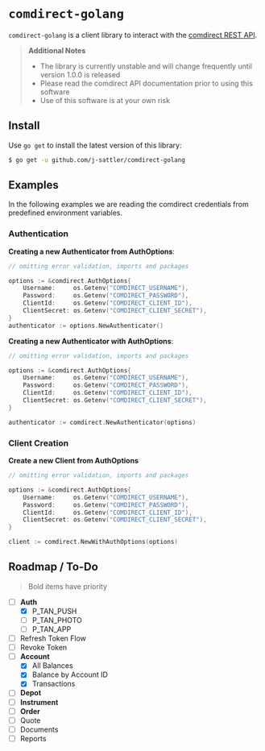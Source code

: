 `comdirect-golang`
===
`comdirect-golang` is a client library to interact with
the [comdirect REST API](https://www.comdirect.de/cms/kontakt-zugaenge-api.html).

> **Additional Notes**
> * The library is currently unstable and will change frequently until version 1.0.0 is released
> * Please read the comdirect API documentation prior to using this software
> * Use of this software is at your own risk

Install
---
Use `go get` to install the latest version of this library:

```bash
$ go get -u github.com/j-sattler/comdirect-golang
```

Examples
---
In the following examples we are reading the comdirect credentials from predefined environment variables.

### Authentication

**Creating a new Authenticator from AuthOptions**:

```go
// omitting error validation, imports and packages

options := &comdirect.AuthOptions{
    Username:     os.Getenv("COMDIRECT_USERNAME"),
    Password:     os.Getenv("COMDIRECT_PASSWORD"),
    ClientId:     os.Getenv("COMDIRECT_CLIENT_ID"),
    ClientSecret: os.Getenv("COMDIRECT_CLIENT_SECRET"),
}
authenticator := options.NewAuthenticator()
```

**Creating a new Authenticator with AuthOptions**:

```go
// omitting error validation, imports and packages

options := &comdirect.AuthOptions{
    Username:     os.Getenv("COMDIRECT_USERNAME"),
    Password:     os.Getenv("COMDIRECT_PASSWORD"),
    ClientId:     os.Getenv("COMDIRECT_CLIENT_ID"),
    ClientSecret: os.Getenv("COMDIRECT_CLIENT_SECRET"),
}

authenticator := comdirect.NewAuthenticator(options)
```

### Client Creation

**Create a new Client from AuthOptions**

```go
// omitting error validation, imports and packages

options := &comdirect.AuthOptions{
    Username:     os.Getenv("COMDIRECT_USERNAME"),
    Password:     os.Getenv("COMDIRECT_PASSWORD"),
    ClientId:     os.Getenv("COMDIRECT_CLIENT_ID"),
    ClientSecret: os.Getenv("COMDIRECT_CLIENT_SECRET"),
}

client := comdirect.NewWithAuthOptions(options)
```

Roadmap / To-Do
---
> Bold items have priority

* [ ] **Auth**
    * [x] P_TAN_PUSH
    * [ ] P_TAN_PHOTO
    * [ ] P_TAN_APP
* [ ] Refresh Token Flow
* [ ] Revoke Token
* [ ] **Account**
    * [x] All Balances
    * [x] Balance by Account ID
    * [x] Transactions
* [ ] **Depot**
* [ ] **Instrument**
* [ ] **Order**
* [ ] Quote
* [ ] Documents
* [ ] Reports
